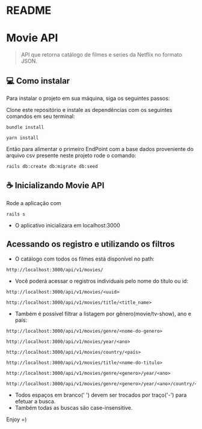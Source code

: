 # README

# Movie API

> API que retorna catálogo de filmes e series da Netflix no formato JSON.

## 💻 Como instalar

Para instalar o projeto em sua máquina, siga os seguintes passos:

Clone este repositório e instale as dependências com os seguintes comandos em seu terminal:
```
bundle install
```
```
yarn install
```

Então para alimentar o primeiro EndPoint com a base dados proveniente do arquivo csv presente neste projeto rode o comando:
```
rails db:create db:migrate db:seed
```

## ☕ Inicializando Movie API

Rode a aplicação com
```
rails s
```
* O aplicativo inicializara em localhost:3000

## Acessando os registro e utilizando os filtros

* O catálogo com todos os filmes está disponível no path:
```
http://localhost:3000/api/v1/movies/
```
* Você poderá acessar o registros individuais pelo nome do título ou id:
```
http://localhost:3000/api/v1/movies/<uuid>
```
```
http://localhost:3000/api/v1/movies/title/<title_name>
```

* Também é possível filtrar a listagem por gênero(movie/tv-show), ano e país:
```
http://localhost:3000/api/v1/movies/genre/<nome-do-genero>
```

```
http://localhost:3000/api/v1/movies/year/<ano>
```
```
http://localhost:3000/api/v1/movies/country/<país>
```
```
http://localhost:3000/api/v1/movies/title/<nome-do-titulo>
```
```
http://localhost:3000/api/v1/movies/genre/<genero>/year/<ano>
```
```
http://localhost:3000/api/v1/movies/genre/<genero>/year/<ano>/country/<país>
```

* Todos espaços em branco(' ') devem ser trocados por traço('-') para efetuar a busca.
* Também todas as buscas são case-insensitive.

Enjoy =)
